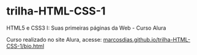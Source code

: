 # trilha-HTML-CSS-1
HTML5 e CSS3 I: Suas primeiras páginas da Web - Curso Alura

Curso realizado no site Alura, acesse: [marcosdias.github.io/trilha-HTML-CSS-1/bio.html](marcosdias.github.io/trilha-HTML-CSS-1/bio.html)
